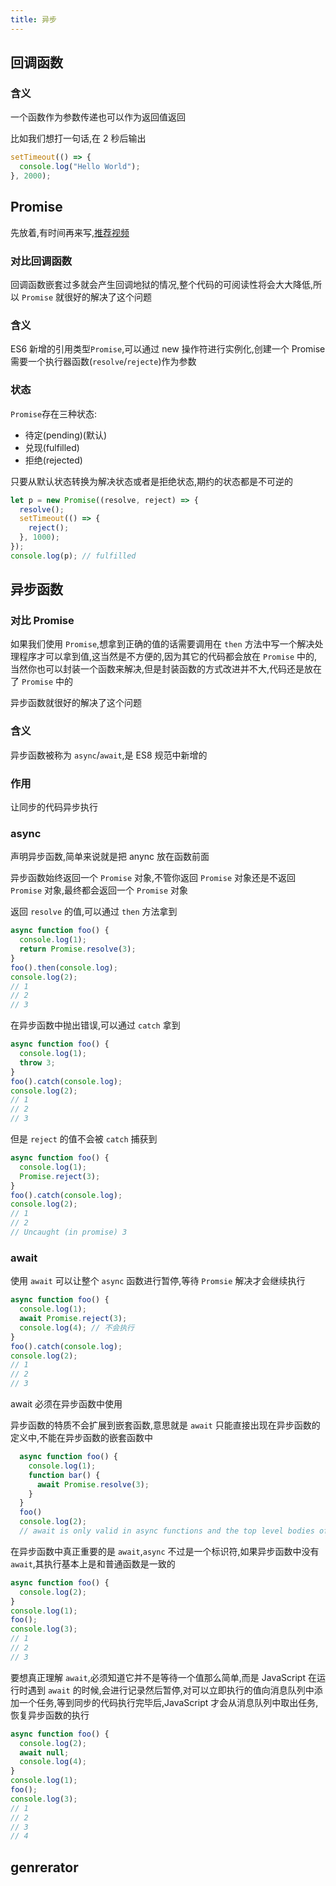 ```yaml
---
title: 异步
---
```


## 回调函数

### 含义

一个函数作为参数传递也可以作为返回值返回

比如我们想打一句话,在 2 秒后输出

```js
setTimeout(() => {
  console.log("Hello World");
}, 2000);
```

## Promise

先放着,有时间再来写,[推荐视频](https://www.bilibili.com/video/BV15741177Eh?p=126)

### 对比回调函数

回调函数嵌套过多就会产生回调地狱的情况,整个代码的可阅读性将会大大降低,所以 `Promise` 就很好的解决了这个问题

### 含义

ES6 新增的引用类型`Promise`,可以通过 new 操作符进行实例化,创建一个 Promise 需要一个执行器函数(`resolve`/`rejecte`)作为参数

### 状态

`Promise`存在三种状态:

- 待定(pending)(默认)
- 兑现(fulfilled)
- 拒绝(rejected)

只要从默认状态转换为解决状态或者是拒绝状态,期约的状态都是不可逆的

```js
let p = new Promise((resolve, reject) => {
  resolve();
  setTimeout(() => {
    reject();
  }, 1000);
});
console.log(p); // fulfilled
```

## 异步函数

### 对比 Promise

如果我们使用 `Promise`,想拿到正确的值的话需要调用在 `then` 方法中写一个解决处理程序才可以拿到值,这当然是不方便的,因为其它的代码都会放在 `Promise` 中的,当然你也可以封装一个函数来解决,但是封装函数的方式改进并不大,代码还是放在了 `Promise` 中的

异步函数就很好的解决了这个问题

### 含义

异步函数被称为 `async`/`await`,是 ES8 规范中新增的

### 作用

让同步的代码异步执行

### async

声明异步函数,简单来说就是把 anync 放在函数前面

异步函数始终返回一个 `Promise` 对象,不管你返回 `Promise` 对象还是不返回 `Promise` 对象,最终都会返回一个 `Promise` 对象

返回 `resolve` 的值,可以通过 `then` 方法拿到

```js
async function foo() {
  console.log(1);
  return Promise.resolve(3);
}
foo().then(console.log);
console.log(2);
// 1
// 2
// 3
```

在异步函数中抛出错误,可以通过 `catch` 拿到

```js
async function foo() {
  console.log(1);
  throw 3;
}
foo().catch(console.log);
console.log(2);
// 1
// 2
// 3
```

但是 `reject` 的值不会被 `catch` 捕获到

```js
async function foo() {
  console.log(1);
  Promise.reject(3);
}
foo().catch(console.log);
console.log(2);
// 1
// 2
// Uncaught (in promise) 3
```

### await

使用 `await` 可以让整个 `async` 函数进行暂停,等待 `Promsie` 解决才会继续执行

```js
async function foo() {
  console.log(1);
  await Promise.reject(3);
  console.log(4); // 不会执行
}
foo().catch(console.log);
console.log(2);
// 1
// 2
// 3
```

await 必须在异步函数中使用

异步函数的特质不会扩展到嵌套函数,意思就是 `await` 只能直接出现在异步函数的定义中,不能在异步函数的嵌套函数中

```js
  async function foo() {
    console.log(1);
    function bar() {
      await Promise.resolve(3);
    }
  }
  foo()
  console.log(2);
  // await is only valid in async functions and the top level bodies of modules
```

在异步函数中真正重要的是 `await`,`async` 不过是一个标识符,如果异步函数中没有 `await`,其执行基本上是和普通函数是一致的

```js
async function foo() {
  console.log(2);
}
console.log(1);
foo();
console.log(3);
// 1
// 2
// 3
```

要想真正理解 `await`,必须知道它并不是等待一个值那么简单,而是 JavaScript 在运行时遇到 `await` 的时候,会进行记录然后暂停,对可以立即执行的值向消息队列中添加一个任务,等到同步的代码执行完毕后,JavaScript 才会从消息队列中取出任务,恢复异步函数的执行

```js
async function foo() {
  console.log(2);
  await null;
  console.log(4);
}
console.log(1);
foo();
console.log(3);
// 1
// 2
// 3
// 4
```

## genrerator
